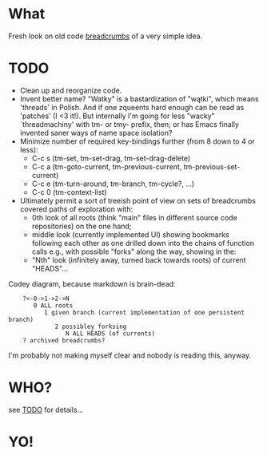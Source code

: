 # What

Fresh look on old code
[breadcrumbs](http://www.emacswiki.org/emacs/BreadcrumbForEmacs)
of a very simple idea.

# TODO

* Clean up and reorganize code.
* Invent better name? "Watky" is a bastardization of "wątki", which means
'threads' in Polish. And if one zqueents hard enough can be read as 'patches'
(I <3 it!). But internally I'm going for less "wacky" `threadmachiny'
with tm- or tmy- prefix, then; or has Emacs finally invented saner ways of
name space isolation?
* Minimize number of required key-bindings further (from 8 down to 4 or less):
    * C-c s (tm-set, tm-set-drag, tm-set-drag-delete)
    * C-c a (tm-goto-current, tm-previous-current, tm-previous-set-current)
    * C-c e (tm-turn-around, tm-branch, tm-cycle?, ...)
    * C-c 0 (tm-context-list)
* Ultimately permit a sort of treeish point of view on sets of breadcrumbs
covered paths of exploration with:
    * 0th look of all roots (think "main" files in different source code
    repositories) on the one hand;
    * middle look (currently implemented UI) showing bookmarks following each
    other as one drilled down into the chains of function calls e.g.,
    with possible "forks" along the way, showing in the:
    * "Nth" look (infinitely away, turned back towards roots) of current "HEADS"...

Codey diagram, because markdown is brain-dead:
```text
    ?<-0->1->2->N
       0 ALL roots
          1 given branch (current implementation of one persistent branch)
             2 possibley forksing
                N ALL HEADS (of currents)
    ? archived breadcrumbs?
```
I'm probably not making myself clear and nobody is reading this, anyway.

# WHO?

see [TODO](ypb/emacs-watky/TODO.md) for details...

# YO!
